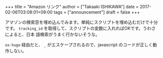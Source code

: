 +++
title = "Amazon リンク"
author = ["Takaaki ISHIKAWA"]
date = 2017-02-06T03:08:01+09:00
tags = ["announcement"]
draft = false
+++

アマゾンの検索窓を埋め込んでみます。単純にスクリプトを埋め込むだけで十分です。 `tracking_id` を取得して、スクリプトの変数に入れればOKです。うわさによると、日本
語検索がうまく行かないそうな。

`ox-hugo` 経由だと、 `_` がエスケープされるので、javascript のコードが正しく動作しない。
